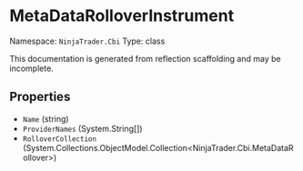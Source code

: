 # MetaDataRolloverInstrument

Namespace: `NinjaTrader.Cbi`
Type: class

This documentation is generated from reflection scaffolding and may be incomplete.

## Properties
- `Name` (string)
- `ProviderNames` (System.String[])
- `RolloverCollection` (System.Collections.ObjectModel.Collection<NinjaTrader.Cbi.MetaDataRollover>)
